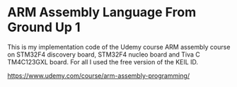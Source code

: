 # ARM Assembly Language From Ground Up 1
This is my implementation code of the Udemy course ARM assembly course on STM32F4 discovery board, STM32F4 nucleo board and  Tiva C TM4C123GXL board.
For all I used the free version of the KEIL ID.

https://www.udemy.com/course/arm-assembly-programming/
